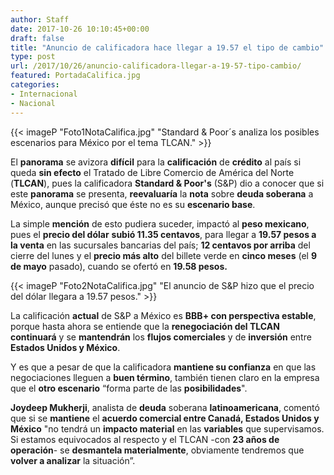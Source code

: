 ```yaml
---
author: Staff
date: 2017-10-26 10:10:45+00:00
draft: false
title: "Anuncio de calificadora hace llegar a 19.57 el tipo de cambio"
type: post
url: /2017/10/26/anuncio-calificadora-llegar-a-19-57-tipo-cambio/
featured: PortadaCalifica.jpg
categories:
- Internacional
- Nacional
---
```


{{< imageP "Foto1NotaCalifica.jpg" "Standard & Poor´s analiza los posibles escenarios para México por el tema TLCAN." >}}

El **panorama** se avizora **difícil** para la **calificación** de **crédito** al país si queda **sin efecto** el Tratado de Libre Comercio de América del Norte (**TLCAN**), pues la calificadora **Standard & Poor's** (S&P) dio a conocer que si este **panorama** se presenta, **reevaluaría** la **nota** sobre **deuda soberana** a México, aunque precisó que éste no es su **escenario base**.

La simple **mención** de esto pudiera suceder, impactó al **peso mexicano**, pues el **precio del dólar** **subió 11.35 centavos**, para llegar a **19.57 pesos a la venta** en las sucursales bancarias del país; **12 centavos por arriba** del cierre del lunes y el **precio más alto** del billete verde en **cinco meses** (el **9 de mayo** pasado), cuando se ofertó en **19.58 pesos.**

{{< imageP "Foto2NotaCalifica.jpg" "El anuncio de S&P hizo que el precio del dólar llegara a 19.57 pesos." >}}

La calificación **actual** de S&P a México es **BBB+ con perspectiva estable**, porque hasta ahora se entiende que la **renegociación del TLCAN continuará** y se **mantendrán** los **flujos comerciales** y de **inversión** entre **Estados Unidos y México**.

Y es que a pesar de que la calificadora **mantiene su confianza** en que las negociaciones lleguen a **buen término**, también tienen claro en la empresa que el **otro escenario** “forma parte de las **posibilidades**".

**Joydeep Mukherji**, analista de **deuda** soberana **latinoamericana**, comentó que si se **mantiene** el **acuerdo comercial entre Canadá, Estados Unidos y México** "no tendrá un **impacto material** en las **variables** que supervisamos. Si estamos equivocados al respecto y el TLCAN -con **23 años de operación**- se **desmantela materialmente**, obviamente tendremos que **volver a analizar** la situación”.		
